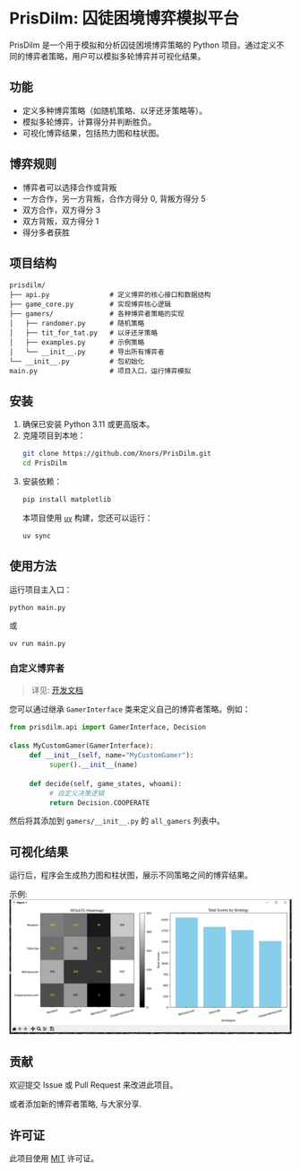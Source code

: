 # PrisDilm: 囚徒困境博弈模拟平台

PrisDilm 是一个用于模拟和分析囚徒困境博弈策略的 Python 项目。通过定义不同的博弈者策略，用户可以模拟多轮博弈并可视化结果。

## 功能

- 定义多种博弈策略（如随机策略、以牙还牙策略等）。
- 模拟多轮博弈，计算得分并判断胜负。
- 可视化博弈结果，包括热力图和柱状图。

## 博弈规则

- 博弈者可以选择合作或背叛
- 一方合作，另一方背叛，合作方得分 0, 背叛方得分 5
- 双方合作，双方得分 3
- 双方背叛，双方得分 1
- 得分多者获胜

## 项目结构

```plaintext
prisdilm/
├── api.py               # 定义博弈的核心接口和数据结构
├── game_core.py         # 实现博弈核心逻辑
├── gamers/              # 各种博弈者策略的实现
│   ├── randomer.py      # 随机策略
│   ├── tit_for_tat.py   # 以牙还牙策略
│   ├── examples.py      # 示例策略
│   └── __init__.py      # 导出所有博弈者
└── __init__.py          # 包初始化
main.py                  # 项目入口，运行博弈模拟
```

## 安装

1. 确保已安装 Python 3.11 或更高版本。
2. 克隆项目到本地：
   ```bash
   git clone https://github.com/Xnors/PrisDilm.git
   cd PrisDilm
   ```
3. 安装依赖：
   ```bash
   pip install matplotlib
   ```
   本项目使用 [`uv`](https://docs.astral.sh/uv/) 构建，您还可以运行：
   ```bash
   uv sync
   ```

## 使用方法

运行项目主入口：

```bash
python main.py
```

或

```bash
uv run main.py
```

### 自定义博弈者

> 详见: [开发文档](./docs/DEVDOC.md#5-gamerinterface-博弈者接口-abcabc)

您可以通过继承 `GamerInterface` 类来定义自己的博弈者策略。例如：

```python
from prisdilm.api import GamerInterface, Decision

class MyCustomGamer(GamerInterface):
     def __init__(self, name="MyCustomGamer"):
          super().__init__(name)

     def decide(self, game_states, whoami):
          # 自定义决策逻辑
          return Decision.COOPERATE
```

然后将其添加到 `gamers/__init__.py` 的 `all_gamers` 列表中。

## 可视化结果

运行后，程序会生成热力图和柱状图，展示不同策略之间的博弈结果。

示例:
![Example](./docs/assets/image.png)

## 贡献

欢迎提交 Issue 或 Pull Request 来改进此项目。

或者添加新的博弈者策略, 与大家分享.

## 许可证

此项目使用 [MIT](./LICENSE) 许可证。
